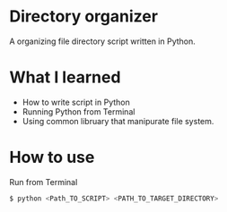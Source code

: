 # Directory organizer
A organizing file directory script written in Python.
# What I learned
- How to write script in Python
- Running Python from Terminal
- Using common libruary that manipurate file system.
# How to use
Run from Terminal
```bash
$ python <Path_TO_SCRIPT> <PATH_TO_TARGET_DIRECTORY>
```
